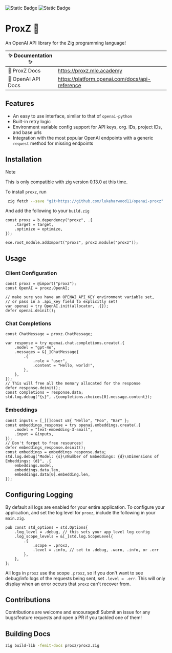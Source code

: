 ![Static Badge](https://img.shields.io/badge/zig-0.13.0-%23F7A41D?logo=zig&logoColor=%23F7A41D)
![Static Badge](https://img.shields.io/badge/License-MIT-blue)

# ProxZ 🦎

An OpenAI API library for the Zig programming language!

|✨ Documentation ✨||
|--|--|
|📙 ProxZ Docs |<https://proxz.mle.academy> |
|📗 OpenAI API Docs|<https://platform.openai.com/docs/api-reference>|

## Features

- An easy to use interface, similar to that of `openai-python`
- Built-in retry logic
- Environment variable config support for API keys, org. IDs, project IDs, and base urls
- Integration with the most popular OpenAI endpoints with a generic `request` method for missing endpoints

## Installation

> [!NOTE]  
> This is only compatible with zig version 0.13.0 at this time.

To install `proxz`, run

```bash
 zig fetch --save "git+https://github.com/lukeharwood11/openai-proxz"
```

And add the following to your `build.zig`

```zig
const proxz = b.dependency("proxz", .{
    .target = target,
    .optimize = optimize,
});

exe.root_module.addImport("proxz", proxz.module("proxz"));
```

## Usage

### Client Configuration

```zig
const proxz = @import("proxz");
const OpenAI = proxz.OpenAI;
```

```zig
// make sure you have an OPENAI_API_KEY environment variable set,
// or pass in a .api_key field to explicitly set!
var openai = try OpenAI.init(allocator, .{});
defer openai.deinit();
```

### Chat Completions

```zig
const ChatMessage = proxz.ChatMessage;

var response = try openai.chat.completions.create(.{
    .model = "gpt-4o",
    .messages = &[_]ChatMessage{
        .{
            .role = "user",
            .content = "Hello, world!",
        },
    },
});
// This will free all the memory allocated for the response
defer response.deinit();
const completions = response.data;
std.log.debug("{s}", .{completions.choices[0].message.content});
```

### Embeddings

```zig
const inputs = [_][]const u8{ "Hello", "Foo", "Bar" };
const embeddings_response = try openai.embeddings.create(.{
    .model = "text-embedding-3-small",
    .input = &inputs,
});
// Don't forget to free resources!
defer embeddings_response.deinit();
const embeddings = embeddings_response.data;
std.log.debug("Model: {s}\nNumber of Embeddings: {d}\nDimensions of Embeddings: {d}", .{
    embeddings.model,
    embeddings.data.len,
    embeddings.data[0].embedding.len,
});
```

## Configuring Logging

By default all logs are enabled for your entire application. To configure your application, and set the log level for `proxz`, include the following in your `main.zig`.

```zig
pub const std_options = std.Options{
    .log_level = .debug, // this sets your app level log config
    .log_scope_levels = &[_]std.log.ScopeLevel{
        .{
            .scope = .proxz,
            .level = .info, // set to .debug, .warn, .info, or .err
        },
    },
};
```

All logs in `proxz` use the scope `.proxz`, so if you don't want to see debug/info logs of the requests being sent, set `.level = .err`. This will only display when an error occurs that `proxz` can't recover from.

## Contributions

Contributions are welcome and encouraged! Submit an issue for any bugs/feature requests and open a PR if you tackled one of them!

## Building Docs

```bash
zig build-lib -femit-docs proxz/proxz.zig
```

